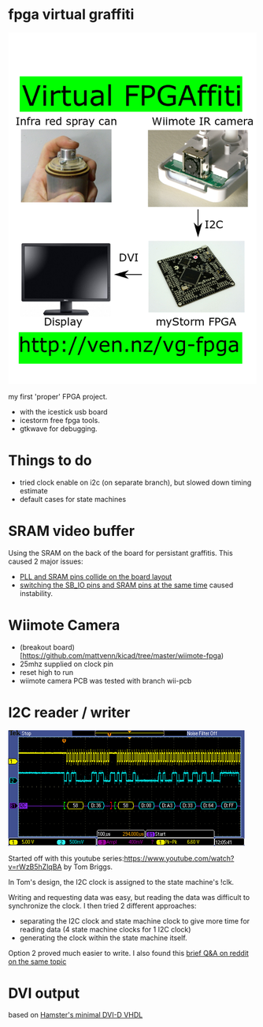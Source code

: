 # fpga virtual graffiti

![overview](docs/overview.png)

my first 'proper' FPGA project.

* with the icestick usb board
* icestorm free fpga tools.
* gtkwave for debugging.

# Things to do

* tried clock enable on i2c (on separate branch), but slowed down timing estimate
* default cases for state machines

# SRAM video buffer

Using the SRAM on the back of the board for persistant graffitis. This caused 2
major issues:

* [PLL and SRAM pins collide on the board layout](https://forum.mystorm.uk/t/placement-conflict-between-sb-io-for-ram-and-pll/224/12)
* [switching the SB_IO pins and SRAM pins at the same time](https://forum.mystorm.uk/t/fpga-unreliability-crashing-hanging/252/19) caused instability.

# Wiimote Camera

* (breakout board)[https://github.com/mattvenn/kicad/tree/master/wiimote-fpga)
* 25mhz supplied on clock pin
* reset high to run
* wiimote camera PCB was tested with branch wii-pcb

# I2C reader / writer

![fpga read](docs/fpga-i2c-read.png)

Started off with this youtube series:https://www.youtube.com/watch?v=rWzB5hZlqBA
by Tom Briggs.

In Tom's design, the I2C clock is assigned to the state machine's !clk.

Writing and requesting data was easy, but reading the data was difficult to
synchronize the clock. I then tried 2 different approaches:

* separating the I2C clock and state machine clock to give more time for reading
 data (4 state machine clocks for 1 I2C clock)
* generating the clock within the state machine itself.

Option 2 proved much easier to write. I also found this [brief Q&A on reddit on
the same topic](https://m.reddit.com/r/FPGA/comments/4oltue/when_writing_communication_protocols_spi_i2c_etc/)

# DVI output

based on [Hamster's minimal DVI-D
VHDL](http://hamsterworks.co.nz/mediawiki/index.php/Minimal_DVI-D)
